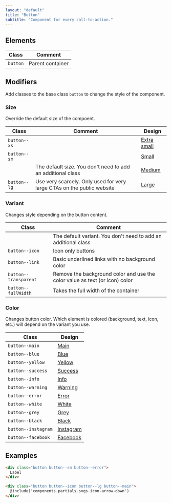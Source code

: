 ```yaml
---
layout: "default"
title: "Button"
subtitle: "Component for every call-to-action."
---
```


## Elements

| Class | Comment |
| --- | --- |
| `button` | Parent container |

## Modifiers

Add classes to the base class `button` to change the style of the component.

### Size

Override the default size of the compoent.

| Class | Comment | Design |
| --- | --- | --- |
| `button--xs` | | <a href="" class="button button--main button--xs">Extra small</a> |
| `button--sm` | | <a href="" class="button button--main button--sm">Small</a> |
| | The default size. You don't need to add an additional class | <a href="" class="button button--main">Medium</a> |
| `button--lg` | Use very scarcely. Only used for very large CTAs on the public website | <a href="" class="button button--main button--lg">Large</a> |

### Variant

Changes style depending on the button content.

| Class | Comment |
| --- | --- |
| | The default variant. You don't need to add an additional class | <a href="" class="button button--main">Default</a> |
| `button--icon` | Icon only buttons | <a href="" class="button button--main button--icon"></a> |
| `button--link` | Basic underlined links with no background color | <a href="" class="button--main button--link">Link</a> |
| `button--transparent` | Remove the background color and use the color value as text (or icon) color | <a href="" class="button button--main button--transparent">Transparent</a> |
| `button--fullWidth` | Takes the full width of the container | <a href="" class="button button--main button--fullWidth">Full width</a> |

### Color

Changes button color. Which element is colored (background, text, icon, etc.) will depend on the variant you use.

| Class | Design |
| --- | --- |
| `button--main` | <a href="" class="button button--main">Main</a> |
| `button--blue` | <a href="" class="button button--blue">Blue</a> |
| `button--yellow` | <a href="" class="button button--yellow">Yellow</a> |
| `button--success` | <a href="" class="button button--success">Success</a> |
| `button--info` | <a href="" class="button button--info">Info</a> |
| `button--warning` | <a href="" class="button button--warning">Warning</a> |
| `button--error` | <a href="" class="button button--error">Error</a> |
| `button--white` | <a href="" class="button button--white">White</a> |
| `button--grey` | <a href="" class="button button--grey">Grey</a> |
| `button--black` | <a href="" class="button button--black">Black</a> |
| `button--instagram` | <a href="" class="button button--instagram">Instagram</a> |
| `button--facebook` | <a href="" class="button button--facebook">Facebook</a> |

## Examples

```html
<div class="button button--sm button--error">
  Label
</div>
```

```html
<div class="button button--icon button--lg button--main">
  @include('components.partials.svgs.icon-arrow-down')
</div>
```
